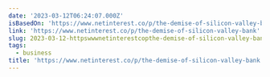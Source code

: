 ```yaml
---
date: '2023-03-12T06:24:07.000Z'
isBasedOn: 'https://www.netinterest.co/p/the-demise-of-silicon-valley-bank'
link: 'https://www.netinterest.co/p/the-demise-of-silicon-valley-bank'
slug: 2023-03-12-httpswwwnetinterestcopthe-demise-of-silicon-valley-bank
tags:
  - business
title: 'https://www.netinterest.co/p/the-demise-of-silicon-valley-bank'
---
```



